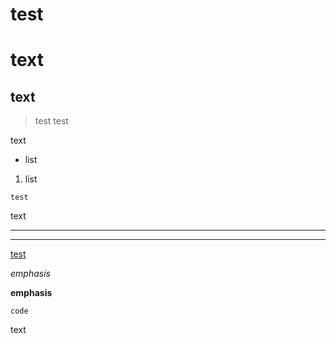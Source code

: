 <!-- Headers. -->
# test

text
====

text
----

<!-- Blockquotes. -->
> test
test

text

<!-- Lists. -->
* list

1. list

<!-- Code Blocks. -->
    test
text

<!-- Horizontal Rules. -->
***

- - -

<!-- Links and Images. -->
[test](text)

<!-- Emphasis. -->
*emphasis*

__emphasis__

<!-- Code. -->
`code`

<!-- HTML. -->

<html>text</html>

<!-- Comment. -->
<!--test-->
